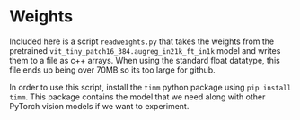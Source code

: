 # Weights

Included here is a script `readweights.py` that takes the weights from the pretrained `vit_tiny_patch16_384.augreg_in21k_ft_in1k` model and writes them to a file as c++ arrays. When using the standard float datatype, this file ends up being over 70MB so its too large for github. 

In order to use this script, install the `timm` python package using `pip install timm`. This package contains the model that we need along with other PyTorch vision models if we want to experiment.
